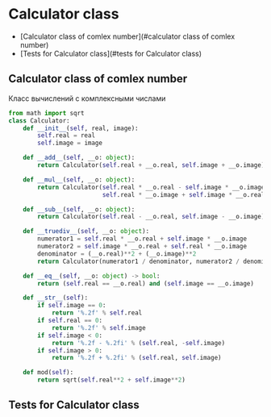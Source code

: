 # Calculator class

+ [Calculator class of comlex number](#calculator class of comlex number)
+ [Tests for Calculator class](#tests for Calculator class)

## Calculator class of comlex number

Класс вычислений с комплексными числами

```python 
from math import sqrt
class Calculator:
    def __init__(self, real, image):
        self.real = real
        self.image = image

    def __add__(self, __o: object):
        return Calculator(self.real + __o.real, self.image + __o.image)

    def __mul__(self, __o: object):
        return Calculator(self.real * __o.real - self.image * __o.image,
                          self.real * __o.image + self.image * __o.real)

    def __sub__(self, __o: object):
        return Calculator(self.real - __o.real, self.image - __o.image)

    def __truediv__(self, __o: object):
        numerator1 = self.real * __o.real + self.image * __o.image
        numerator2 = self.image * __o.real + self.real * __o.image
        denominator = (__o.real)**2 + (__o.image)**2
        return Calculator(numerator1 / denominator, numerator2 / denominator)

    def __eq__(self, __o: object) -> bool:
        return (self.real == __o.real) and (self.image == __o.image)

    def __str__(self):
        if self.image == 0:
            return '%.2f' % self.real
        if self.real == 0:
            return '%.2f' % self.image
        if self.image < 0:
            return '%.2f - %.2fi' % (self.real, -self.image)
        if self.image > 0:
            return '%.2f + %.2fi' % (self.real, self.image)

    def mod(self):
        return sqrt(self.real**2 + self.image**2)

```
## Tests for Calculator class
